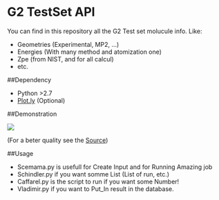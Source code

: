 G2 TestSet API
=============================

You can find in this repository all the G2 Test set molucule info.
Like:
  * Geometries (Experimental, MP2, ...)
  * Energies (With many method and atomization one)
  * Zpe (from NIST, and for all calcul)
  * etc.

##Dependency
* Python >2.7
* [Plot.ly](https://plot.ly/python/) (Optional)



##Demonstration

![](http://giant.gfycat.com/TornJaggedAnemoneshrimp.gif)

(For a beter quality see the [Source](https://asciinema.org/api/asciicasts/15602))

##Usage


* Scemama.py is usefull for Create Input and for Running Amazing job
* Schindler.py if you want somme List (List of run, etc.)
* Caffarel.py is the script to run if you want some Number!
* Vladimir.py if you want to Put_In result in the database.
